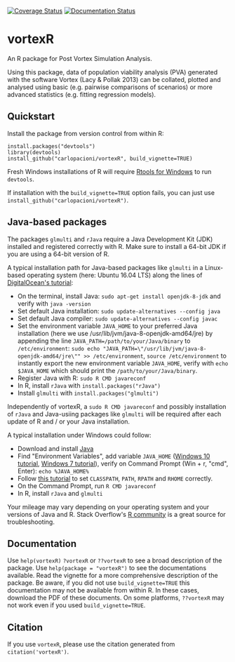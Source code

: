 [![Coverage Status](https://coveralls.io/repos/carlopacioni/vortexR/badge.svg?branch=master&service=github)](https://coveralls.io/github/carlopacioni/vortexR?branch=master)
[![Documentation Status](https://readthedocs.org/projects/vortexr/badge/?version=latest)](https://readthedocs.org/projects/vortexr/?badge=latest)

# vortexR
An R package for Post Vortex Simulation Analysis.  

Using this package, data of population viability analysis (PVA) generated with the software Vortex (Lacy & Pollak 2013) can be collated, plotted and analysed using basic (e.g. pairwise comparisons of scenarios) or more advanced statistics (e.g. fitting regression models).

## Quickstart
Install the package from version control from within R:
```
install.packages("devtools")
library(devtools)
install_github("carlopacioni/vortexR", build_vignette=TRUE)
``` 
Fresh Windows installations of R will require [Rtools for Windows](https://cran.r-project.org/bin/windows/Rtools/) to run `devtools`.

If installation with the ```build_vignette=TRUE``` option fails, you can just use ```install_github("carlopacioni/vortexR")```.

## Java-based packages
The packages ```glmulti``` and ```rJava``` require a Java Development Kit (JDK) installed and registered correctly with R. Make sure to install a 64-bit JDK if you are using a 64-bit version of R. 

A typical installation path for Java-based packages like `glmulti` in a Linux-based operating system (here: Ubuntu 16.04 LTS) along the lines of [DigitalOcean's tutorial](https://www.digitalocean.com/community/tutorials/how-to-install-java-on-ubuntu-with-apt-get):

* On the terminal, install Java: `sudo apt-get install openjdk-8-jdk` and verify with `java -version`
* Set default Java installation: `sudo update-alternatives --config java`
* Set default Java compiler: `sudo update-alternatives --config javac`
* Set the environment variable `JAVA_HOME` to your preferred Java installation 
  (here we use /usr/lib/jvm/java-8-openjdk-amd64/jre) by 
  appending the line `JAVA_PATH=/path/to/your/Java/binary` to `/etc/environment`:
  `sudo echo "JAVA_PATH=\"/usr/lib/jvm/java-8-openjdk-amd64/jre\"" >> /etc/environment`, 
  `source /etc/environment` to instantly export the new environment variable `JAVA_HOME`,
  verify with `echo $JAVA_HOME` which should print the `/path/to/your/Java/binary`.
* Register Java with R: `sudo R CMD javareconf`
* In R, install `rJava` with `install.packages("rJava")`
* Install `glmulti` with `install.packages("glmulti")`

Independently of vortexR, a `sudo R CMD javareconf` and possibly installation of `rJava` and Java-usiing packages like `glmulti` will be required after each update of R and / or your Java installation.

A typical installation under Windows could follow:

* Download and install [Java](https://java.com/en/)
* Find "Environment Variables", add variable `JAVA_HOME` 
  ([Windows 10 tutorial](https://javatutorial.net/set-java-home-windows-10), 
  [Windows 7 tutorial](http://www.robertsindall.co.uk/blog/setting-java-home-variable-in-windows/)),
  verify on Command Prompt (Win + r, "cmd", Enter): `echo %JAVA_HOME%`
* Follow [this tutorial](https://support.microsoft.com/en-au/help/3103813/qa-when-i-try-to-load-the-rjava-package-using-the-library-command,-i-get-an-error) to set `CLASSPATH`, `PATH`, `RPATH` and `RHOME` correctly.
* On the Command Prompt, run `R CMD javareconf`
* In R, install `rJava` and `glmulti`

Your mileage may vary depending on your operating system and your versions of Java and R. 
Stack Overflow's [R community](http://stackoverflow.com/questions/tagged/r) is a great source for troubleshooting.

## Documentation
Use `help(vortexR)` `?vortexR` or `??vortexR` to see a broad description of the package.
Use `help(package = "vortexR")` to see the documentations available. Read the vignette for a more comprehensive description of the package. Be aware, if you did not use ```build_vignette=TRUE``` this documentation may not be available from within R. In these cases, download the PDF of these documents. On some platforms, `??vortexR` may not work even if you used ```build_vignette=TRUE```.

## Citation
If you use `vortexR`, please use the citation generated from `citation('vortexR')`.
